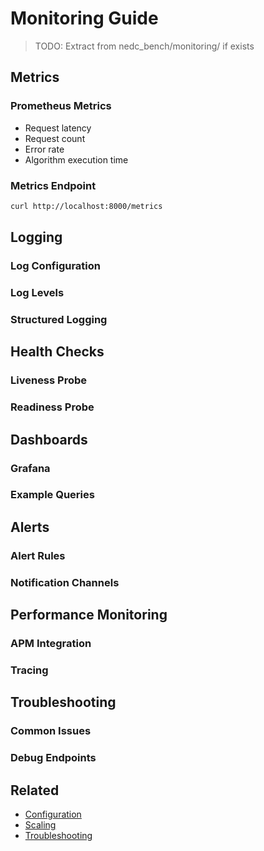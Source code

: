 # Monitoring Guide

> TODO: Extract from nedc_bench/monitoring/ if exists

## Metrics

### Prometheus Metrics
<!-- TODO: Available metrics -->
- Request latency
- Request count
- Error rate
- Algorithm execution time

### Metrics Endpoint
<!-- TODO: /metrics endpoint -->
```bash
curl http://localhost:8000/metrics
```

## Logging

### Log Configuration
<!-- TODO: Extract from logging setup -->

### Log Levels
<!-- TODO: Available log levels -->

### Structured Logging
<!-- TODO: JSON logging format -->

## Health Checks

### Liveness Probe
<!-- TODO: /health/live endpoint -->

### Readiness Probe
<!-- TODO: /health/ready endpoint -->

## Dashboards

### Grafana
<!-- TODO: Dashboard configuration -->

### Example Queries
<!-- TODO: Useful Prometheus queries -->

## Alerts

### Alert Rules
<!-- TODO: Prometheus alert rules -->

### Notification Channels
<!-- TODO: Alertmanager configuration -->

## Performance Monitoring

### APM Integration
<!-- TODO: If applicable -->

### Tracing
<!-- TODO: Distributed tracing -->

## Troubleshooting

### Common Issues
<!-- TODO: Monitoring troubleshooting -->

### Debug Endpoints
<!-- TODO: Debug/profiling endpoints -->

## Related
- [Configuration](configuration.md)
- [Scaling](scaling.md)
- [Troubleshooting](troubleshooting.md)